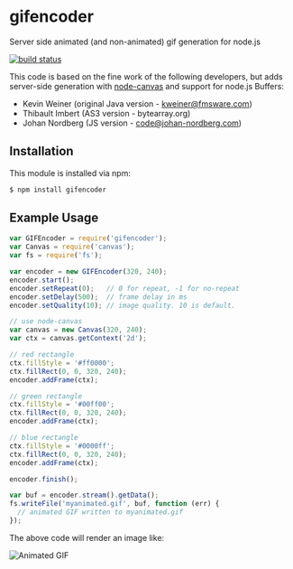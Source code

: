 # gifencoder

Server side animated (and non-animated) gif generation for node.js

[![build status](https://secure.travis-ci.org/eugeneware/gifencoder.png)](http://travis-ci.org/eugeneware/gifencoder)

This code is based on the fine work of the following developers, but adds
server-side generation with [node-canvas](https://github.com/learnboost/node-canvas)
and support for node.js Buffers:

* Kevin Weiner (original Java version - kweiner@fmsware.com)
* Thibault Imbert (AS3 version - bytearray.org)
* Johan Nordberg (JS version - code@johan-nordberg.com)

## Installation

This module is installed via npm:

``` bash
$ npm install gifencoder
```

## Example Usage

``` js
var GIFEncoder = require('gifencoder');
var Canvas = require('canvas');
var fs = require('fs');

var encoder = new GIFEncoder(320, 240);
encoder.start();
encoder.setRepeat(0);   // 0 for repeat, -1 for no-repeat
encoder.setDelay(500);  // frame delay in ms
encoder.setQuality(10); // image quality. 10 is default.

// use node-canvas
var canvas = new Canvas(320, 240);
var ctx = canvas.getContext('2d');

// red rectangle
ctx.fillStyle = '#ff0000';
ctx.fillRect(0, 0, 320, 240);
encoder.addFrame(ctx);

// green rectangle
ctx.fillStyle = '#00ff00';
ctx.fillRect(0, 0, 320, 240);
encoder.addFrame(ctx);

// blue rectangle
ctx.fillStyle = '#0000ff';
ctx.fillRect(0, 0, 320, 240);
encoder.addFrame(ctx);

encoder.finish();

var buf = encoder.stream().getData();
fs.writeFile('myanimated.gif', buf, function (err) {
  // animated GIF written to myanimated.gif
});
```

The above code will render an image like:

![Animated GIF](https://raw.github.com/eugeneware/gifencoder/master/examples/myanimated.gif)
